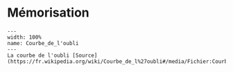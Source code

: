 # Mémorisation


```{figure} Docs/Courbe_de_l'oubli.png
---
width: 100%
name: Courbe_de_l'oubli
---
La courbe de l'oubli [Source](https://fr.wikipedia.org/wiki/Courbe_de_l%27oubli#/media/Fichier:Courbe_de_l'oubli.png)
```